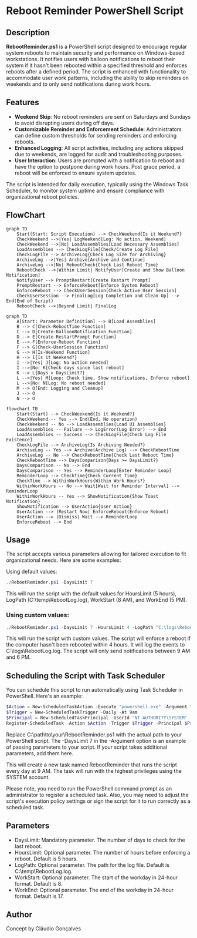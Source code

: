 # Reboot Reminder PowerShell Script
## Description
**RebootReminder.ps1** is a PowerShell script designed to encourage regular system reboots to maintain security and performance on Windows-based workstations. It notifies users with balloon notifications to reboot their system if it hasn't been rebooted within a specified threshold and enforces reboots after a defined period. The script is enhanced with functionality to accommodate user work patterns, including the ability to skip reminders on weekends and to only send notifications during work hours.
## Features
- **Weekend Skip**: No reboot reminders are sent on Saturdays and Sundays to avoid disrupting users during off days.
- **Customizable Reminder and Enforcement Schedule**: Administrators can define custom thresholds for sending reminders and enforcing reboots.
- **Enhanced Logging**: All script activities, including any actions skipped due to weekends, are logged for audit and troubleshooting purposes.
- **User Interaction**: Users are prompted with a notification to reboot and have the option to postpone during work hours. Post grace period, a reboot will be enforced to ensure system updates.

The script is intended for daily execution, typically using the Windows Task Scheduler, to monitor system uptime and ensure compliance with organizational reboot policies.
## FlowChart
```mermaid
graph TD
    Start(Start: Script Execution) --> CheckWeekend{Is it Weekend?}
    CheckWeekend -->|Yes| LogWeekend[Log: No action, Weekend]
    CheckWeekend -->|No| LoadAssemblies[Load Necessary Assemblies]
    LoadAssemblies --> CheckLogFile[Check/Create Log File]
    CheckLogFile --> ArchiveLog{Check Log Size for Archiving}
    ArchiveLog -->|Yes| Archive[Archive and Continue]
    ArchiveLog -->|No| RebootCheck{Check Last Reboot Time}
    RebootCheck -->|Within Limit| NotifyUser[Create and Show Balloon Notification]
    NotifyUser --> PromptRestart[Create Restart Prompt]
    PromptRestart --> EnforceReboot[Enforce System Reboot]
    EnforceReboot --> CheckUserSession[Check Active User Session]
    CheckUserSession --> FinalLog[Log Completion and Clean Up] --> End(End of Script)
    RebootCheck -->|Beyond Limit| FinalLog
```
```mermaid
graph TD
    A[Start: Parameter Definition] --> B[Load Assemblies]
    B --> C[Check-RebootTime Function]
    C --> D[Create-BalloonNotification Function]
    D --> E[Create-RestartPrompt Function]
    E --> F[Enforce-Reboot Function]
    F --> G[Check-UserSession Function]
    G --> H[Is-Weekend Function]
    H --> I{Is it Weekend?}
    I -->|Yes| J[Log: No action needed]
    I -->|No| K[Check days since last reboot]
    K --> L{Days > DaysLimit?}
    L -->|Yes| M[Loop: Check time, Show notifications, Enforce reboot]
    L -->|No| N[Log: No reboot needed]
    M --> O[End: Logging and Cleanup]
    J --> O
    N --> O
```
```mermaid
flowchart TB
    Start(Start) --> CheckWeekend{Is it Weekend?}
    CheckWeekend -- Yes --> End(End, No operation)
    CheckWeekend -- No --> LoadAssemblies{Load UI Assemblies}
    LoadAssemblies -- Failure --> LogError(Log Error) --> End
    LoadAssemblies -- Success --> CheckLogFile[Check Log File Existence]
    CheckLogFile --> ArchiveLog{Is Archiving Needed?}
    ArchiveLog -- Yes --> Archive(Archive Log) --> CheckRebootTime
    ArchiveLog -- No --> CheckRebootTime{Check Last Reboot Time}
    CheckRebootTime --> DaysComparison{Days >= DaysLimit?}
    DaysComparison -- No --> End
    DaysComparison -- Yes --> ReminderLoop[Enter Reminder Loop]
    ReminderLoop --> CheckTime{Check Current Time}
    CheckTime --> WithinWorkHours{Within Work Hours?}
    WithinWorkHours -- No --> Wait[Wait for Reminder Interval] --> ReminderLoop
    WithinWorkHours -- Yes --> ShowNotification{Show Toast Notification}
    ShowNotification --> UserAction{User Action}
    UserAction --> |Restart Now| EnforceReboot(Enforce Reboot)
    UserAction --> |Dismiss| Wait --> ReminderLoop
    EnforceReboot --> End
```
## Usage
The script accepts various parameters allowing for tailored execution to fit organizational needs.
Here are some examples:

Using default values:

```powershell
./RebootReminder.ps1 -DaysLimit 7
```
This will run the script with the default values for HoursLimit (5 hours), LogPath (C:\temp\RebootLog.log), WorkStart (8 AM), and WorkEnd (5 PM).

### Using custom values:

```powershell
./RebootReminder.ps1 -DaysLimit 7 -HoursLimit 4 -LogPath "C:\logs\RebootLog.log" -WorkStart 9 -WorkEnd 18
```
This will run the script with custom values. The script will enforce a reboot if the computer hasn't been rebooted within 4 hours. It will log the events to C:\logs\RebootLog.log. The script will only send notifications between 9 AM and 6 PM.

## Scheduling the Script with Task Scheduler
You can schedule this script to run automatically using Task Scheduler in PowerShell. Here's an example:

```powershell
$Action = New-ScheduledTaskAction -Execute "powershell.exe" -Argument "-File C:\path\to\your\RebootReminder.ps1 -DaysLimit 7"
$Trigger = New-ScheduledTaskTrigger -Daily -At 9am
$Principal = New-ScheduledTaskPrincipal -UserId "NT AUTHORITY\SYSTEM" -LogonType ServiceAccount -RunLevel Highest
Register-ScheduledTask -Action $Action -Trigger $Trigger -Principal $Principal -TaskName "RebootReminder" -Description "Runs the RebootReminder.ps1 script daily at 9 AM"
```
Replace C:\path\to\your\RebootReminder.ps1 with the actual path to your PowerShell script. The -DaysLimit 7 in the -Argument option is an example of passing parameters to your script. If your script takes additional parameters, add them here.

This will create a new task named RebootReminder that runs the script every day at 9 AM. The task will run with the highest privileges using the SYSTEM account.

Please note, you need to run the PowerShell command prompt as an administrator to register a scheduled task. Also, you may need to adjust the script's execution policy settings or sign the script for it to run correctly as a scheduled task.

## Parameters
- DaysLimit: Mandatory parameter. The number of days to check for the last reboot.
- HoursLimit: Optional parameter. The number of hours before enforcing a reboot. Default is 5 hours.
- LogPath: Optional parameter. The path for the log file. Default is C:\temp\RebootLog.log.
- WorkStart: Optional parameter. The start of the workday in 24-hour format. Default is 8.
- WorkEnd: Optional parameter. The end of the workday in 24-hour format. Default is 17.
## Author
Concept by Cláudio Gonçalves
